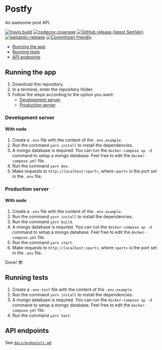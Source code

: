 # Postfy

An awesome post API.

[![travis build](https://img.shields.io/travis/matheuspiment/postfy.svg)](https://travis-ci.org/matheuspiment/postfy)
[![codecov coverage](https://img.shields.io/codecov/c/github/matheuspiment/postfy.svg)](https://codecov.io/gh/matheuspiment/postfy)
[![GitHub release (latest SemVer)](https://img.shields.io/github/v/release/matheuspiment/postfy)](https://github.com/matheuspiment/postfy/releases/latest)
[![semantic-release](https://img.shields.io/badge/%20%20%F0%9F%93%A6%F0%9F%9A%80-semantic--release-e10079.svg)](https://github.com/matheuspiment/sigaa-egressos)
[![Commitizen friendly](https://img.shields.io/badge/commitizen-friendly-brightgreen.svg)](http://commitizen.github.io/cz-cli/)

- [Running the app](#running-the-app)
- [Running tests](#running-tests)
- [API endpoints](#api-endpoints)

## Running the app

1. Download this repository.
2. In a terminal, enter the repository folder.
3. Follow the steps according to the option you want:
   - [Development server](#development-server).
   - [Production server](#production-server).

### Development server

#### With node

1. Create a `.env` file with the content of the `.env.example`.
2. Run the command `yarn install` to install the dependencies.
3. A mongo database is required. You can run the `docker-compose up -d` command to setup a mongo database. Feel free to edit the `docker-compose.yml` file.
4. Run the command `yarn dev`.
5. Make requests to `http://localhost:<port>`, where `<port>` is the port set in the `.env` file.

### Production server

#### With node

1. Create a `.env` file with the content of the `.env.example`.
2. Run the command `yarn install` to install the dependencies.
3. Run the command `yarn build`.
4. A mongo database is required. You can run the `docker-compose up -d` command to setup a mongo database. Feel free to edit the `docker-compose.yml` file.
5. Run the command `yarn start`.
6. Make requests to `http://localhost:<port>`, where `<port>` is the port set in the `.env` file.

Done! 😎

## Running tests

1. Create a `.env.test` file with the content of the `.env.example`.
2. Run the command `yarn install` to install the dependencies.
3. A mongo database is required. You can run the `docker-compose up -d` command to setup a mongo database. Feel free to edit the `docker-compose.yml` file.
4. Run the command `yarn test`.

## API endpoints

See [`docs/endpoints.md`](./docs/endpoints.md).
